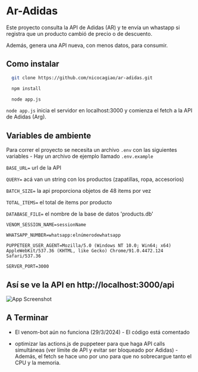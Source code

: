 
# Ar-Adidas

Este proyecto consulta la API de Adidas (AR) y te envía un whastapp si registra que un producto cambió de precio o de descuento.

Además, genera una API nueva, con menos datos, para consumir.




## Como instalar


```bash
  git clone https://github.com/nicocagiao/ar-adidas.git
```

```bash
  npm install
```

```bash
  node app.js
```

`node app.js` inicia el servidor en localhost:3000 y comienza el fetch a la API de Adidas (Arg).

## Variables de ambiente

Para correr el proyecto se necesita un archivo `.env` con las siguientes variables - Hay un archivo de ejemplo llamado `.env.example`

`BASE_URL=` url de la API

`QUERY=` acá van un string con los productos (zapatillas, ropa, accesorios)

`BATCH_SIZE=` la api proporciona objetos de 48 items por vez

`TOTAL_ITEMS=` el total de items por producto

`DATABASE_FILE=` el nombre de la base de datos 'products.db'

`VENOM_SESSION_NAME=sessionName`

`WHATSAPP_NUMBER=whatsapp:elnúmerodewhatsapp`

`PUPPETEER_USER_AGENT=Mozilla/5.0 (Windows NT 10.0; Win64; x64) AppleWebKit/537.36 (KHTML, like Gecko) Chrome/91.0.4472.124 Safari/537.36`

`SERVER_PORT=3000`


## Así se ve la API en http://localhost:3000/api 

![App Screenshot](https://github.com/nicocagiao/ar-adidas/blob/main/apiscreenshot.png)


## A Terminar

- El venom-bot aún no funciona (29/3/2024) - El código está comentado

- optimizar las actions.js de puppeteer para que haga API calls simultáneas (ver límite de API y evitar ser bloqueado por Adidas) - Además, el fetch se hace uno por uno para que no sobrecargue tanto el CPU y la memoria.

